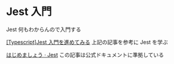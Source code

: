 # Jest 入門

Jest 何もわからんので入門する

[[Typescript]Jest 入門を進めてみる](https://zenn.dev/296u/articles/7175641f1c4492)
上記の記事を参考に Jest を学ぶ

[はじめましょう · Jest](https://jestjs.io/ja/docs/getting-started)
この記事は公式ドキュメントに準拠している
